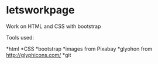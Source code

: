 # letsworkpage
Work on HTML and CSS with bootstrap

Tools used:

*html
*CSS
*bootstrap
*images from Pixabay
*glyohon from http://glyphicons.com/
*git


